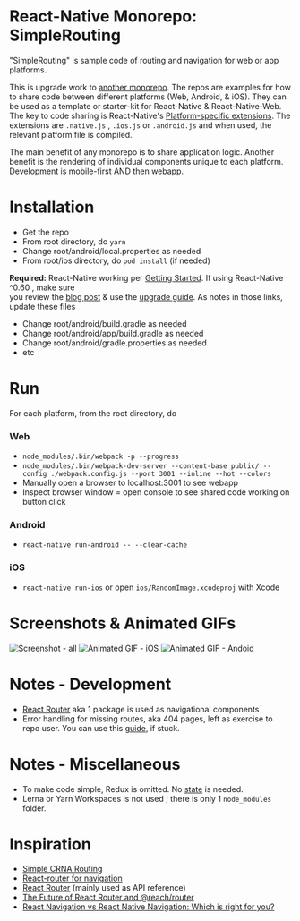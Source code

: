 React-Native Monorepo: SimpleRouting
=================
"SimpleRouting" is sample code of routing and navigation for web or app platforms.

This is upgrade work to [another monorepo](https://github.com/og-pr/public_ticket.520). The repos are examples for how to share code between different platforms (Web, Android, & iOS). They can be used as a template or starter-kit for React-Native & React-Native-Web. The key to code sharing is React-Native's [Platform-specific extensions](https://facebook.github.io/react-native/docs/platform-specific-code.html#platform-specific-extensions). The extensions are ```.native.js``` , ```.ios.js``` or ```.android.js``` and when used, the relevant platform file is compiled.

The main benefit of any monorepo is to share application logic. Another benefit is the rendering of individual components unique to each platform. Development is mobile-first AND then webapp.

Installation
============

* Get the repo
* From root directory, do ```yarn```
* Change root/android/local.properties as needed 
* From root/ios directory, do ```pod install``` (if needed)


**Required:** React-Native working per [Getting Started](https://facebook.github.io/react-native/docs/getting-started). If using React-Native ^0.60 , 
make sure    
you review the [blog post](https://facebook.github.io/react-native/blog/2019/07/03/version-60) & use the [upgrade guide](https://react-native-community.github.io/upgrade-helper/?from=0.59.8&to=0.60.4). As notes in those links, update these files
* Change root/android/build.gradle as needed 
* Change root/android/app/build.gradle as needed 
* Change root/android/gradle.properties as needed
* etc

Run
===

For each platform, from the root directory, do

### Web
* ```node_modules/.bin/webpack -p --progress```
* ```node_modules/.bin/webpack-dev-server --content-base public/ --config ./webpack.config.js --port 3001 --inline --hot --colors```
* Manually open a browser to localhost:3001 to see webapp 
* Inspect browser window = open console to see shared code working on button click

### Android
* ```react-native run-android -- --clear-cache```

### iOS
* ```react-native run-ios``` or open ```ios/RandomImage.xcodeproj``` with Xcode

Screenshots & Animated GIFs
===========
![Screenshot - all](https://github.com/og-pr/public_ticket.524/blob/master/SimpleRouting/_docs/monorepo_all.png)
![Animated GIF - iOS](https://github.com/og-pr/public_ticket.524/blob/master/SimpleRouting/_docs/ezgif-720_ios_c.gif)
![Animated GIF - Andoid](https://github.com/og-pr/public_ticket.524/blob/master/SimpleRouting/_docs/ezgif-720_android_c.gif)


Notes - Development 
===========
* [React Router](https://github.com/ReactTraining/react-router) aka 1 package is used as navigational components 
* Error handling for missing routes, aka 404 pages, left as exercise to repo user. You can use this [guide](https://tylermcginnis.com/react-router-handling-404-pages/), if stuck.

Notes - Miscellaneous 
=====
* To make code simple, Redux is omitted. No [state](https://facebook.github.io/react-native/docs/state) is needed.
* Lerna or Yarn Workspaces is not used ; there is only 1 ```node_modules``` folder.

Inspiration
===========
* [Simple CRNA Routing](https://github.com/edupooch/simple-crna-routing)
* [React-router for navigation](https://micropyramid.com/blog/react-router-for-navigation/)
* [React Router](https://github.com/ReactTraining/react-router) (mainly used as API reference)
* [The Future of React Router and @reach/router](https://reacttraining.com/blog/reach-react-router-future/)
* [React Navigation vs React Native Navigation: Which is right for you?](https://blog.logrocket.com/react-navigation-vs-react-native-navigation-which-is-right-for-you-3d47c1cd1d63/)

